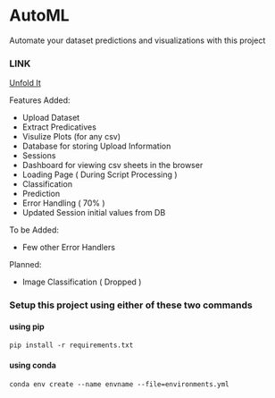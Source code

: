 # AutoML
 
 Automate your dataset predictions and visualizations with this project

 ### LINK ###
 [Unfold It](https://unfoldit.herokuapp.com/)

 Features Added:

 * Upload Dataset
 * Extract Predicatives
 * Visulize Plots (for any csv)
 * Database for storing Upload Information
 * Sessions
 * Dashboard for viewing csv sheets in the browser
 * Loading Page ( During Script Processing )
 * Classification
 * Prediction
 * Error Handling ( 70% )
 * Updated Session initial values from DB

 To be Added:

 * Few other Error Handlers

 Planned: 

 * Image Classification ( Dropped )

 ### Setup this project using either of these two commands ###
 
 #### using pip
 ```pip install -r requirements.txt```
 
 #### using conda
 ```conda env create --name envname --file=environments.yml```